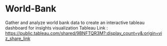# World-Bank
Gather and analyze world bank data to create an interactive tableau dashboard for insights visualization
Tableau Link : https://public.tableau.com/shared/9BNFTQR3M?:display_count=y&:origin=viz_share_link

